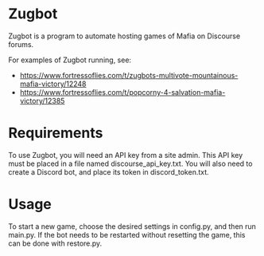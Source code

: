 # Zugbot

Zugbot is a program to automate hosting games of Mafia on Discourse forums.

For examples of Zugbot running, see:
 - https://www.fortressoflies.com/t/zugbots-multivote-mountainous-mafia-victory/12248
 - https://www.fortressoflies.com/t/popcorny-4-salvation-mafia-victory/12385

# Requirements

To use Zugbot, you will need an API key from a site admin. This API key must be placed in a file named discourse_api_key.txt.
You will also need to create a Discord bot, and place its token in discord_token.txt.

# Usage

To start a new game, choose the desired settings in config.py, and then run main.py. If the bot needs to be restarted without resetting the game, this can be done with restore.py.
